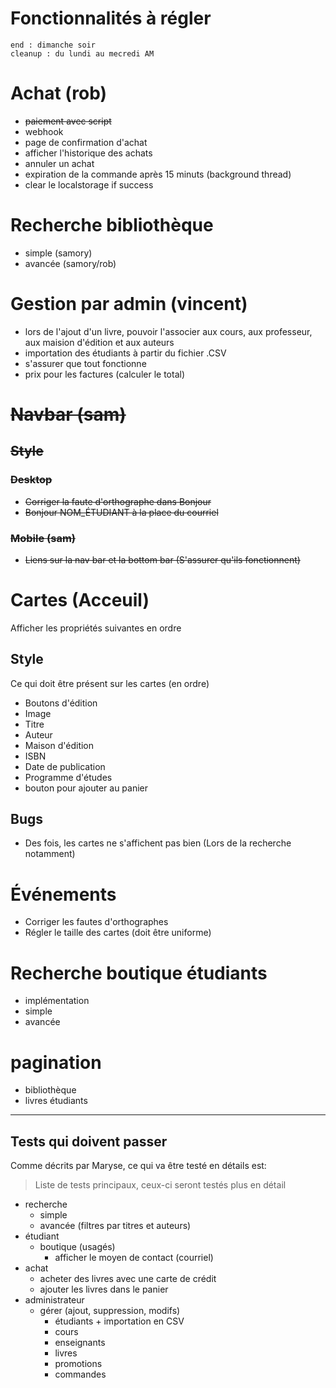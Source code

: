
Fonctionnalités à régler
========================

```
end	: dimanche soir
cleanup	: du lundi au mecredi AM
```
# Achat (rob)
- ~~paiement avec script~~
- webhook
- page de confirmation d'achat
- afficher l'historique des achats
- annuler un achat
- expiration de la commande après 15 minuts (background thread)
- clear le localstorage if success

# Recherche bibliothèque
- simple (samory)
- avancée (samory/rob)

# Gestion par admin (vincent)
- lors de l'ajout d'un livre, pouvoir l'associer aux cours, aux professeur, aux maision d'édition et aux auteurs
- importation des étudiants à partir du fichier .CSV
- s'assurer que tout fonctionne
- prix pour les factures (calculer le total)

# ~~Navbar (sam)~~

## ~~Style~~

### ~~Desktop~~
- ~~Corriger la faute d'orthographe dans Bonjour~~
- ~~Bonjour NOM_ÉTUDIANT à la place du courriel~~

### ~~Mobile (sam)~~
- ~~Liens sur la nav bar et la bottom bar (S'assurer qu'ils fonctionnent)~~

# Cartes (Acceuil)
Afficher les propriétés suivantes en ordre

## Style
Ce qui doit être présent sur les cartes (en ordre)
- Boutons d'édition
- Image
- Titre
- Auteur
- Maison d'édition
- ISBN
- Date de publication
- Programme d'études
- bouton pour ajouter au panier

## Bugs
- Des fois, les cartes ne s'affichent pas bien (Lors de la recherche notamment)

# Événements
- Corriger les fautes d'orthographes
- Régler le taille des cartes (doit être uniforme)

# Recherche boutique étudiants
- implémentation
- simple
- avancée

# pagination
- bibliothèque
- livres étudiants

---

Tests qui doivent passer
------------------------
Comme décrits par Maryse, ce qui va être testé en détails est:

> Liste de tests principaux, ceux-ci seront testés plus en détail

- recherche
  - simple
  - avancée (filtres par titres et auteurs)
- étudiant
  - boutique (usagés)
    - afficher le moyen de contact (courriel)
- achat
  - acheter des livres avec une carte de crédit
  - ajouter les livres dans le panier
- administrateur
  - gérer (ajout, suppression, modifs)
    - étudiants + importation en CSV
    - cours
    - enseignants
    - livres
    - promotions
    - commandes
